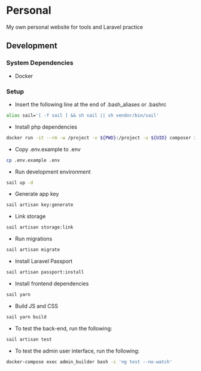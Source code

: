 # Personal
My own personal website for tools and Laravel practice

## Development

### System Dependencies
- Docker 

### Setup
- Insert the following line at the end of .bash_aliases or .bashrc
```bash
alias sail='[ -f sail ] && sh sail || sh vendor/bin/sail'
```
- Install php dependencies
```bash
docker run -it --rm -w /project -v ${PWD}:/project -u ${UID} composer install --ignore-platform-reqs
```
- Copy .env.example to .env
```bash
cp .env.example .env
```
- Run development environment
```bash
sail up -d
```
- Generate app key
```bash
sail artisan key:generate
```
- Link storage
```bash
sail artisan storage:link
```
- Run migrations
```bash
sail artisan migrate
```
- Install Laravel Passport
```bash
sail artisan passport:install
```
- Install frontend dependencies
```bash
sail yarn
```
- Build JS and CSS
```bash
sail yarn build
```
- To test the back-end, run the following:
```bash
sail artisan test
```
- To test the admin user interface, run the following:
```bash
docker-compose exec admin_builder bash -c 'ng test --no-watch'
```
